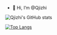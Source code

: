 - 👋 Hi, I’m @Qjizhi
<!-- - 👀 I’m interested in ...
- 🌱 I’m currently learning ...
- 💞️ I’m looking to collaborate on ...
- 📫 How to reach me ... -->

![Qjizhi's GitHub stats](https://github-readme-stats.vercel.app/api?username=Qjizhi&show_icons=true&theme=tokyonight)

[![Top Langs](https://github-readme-stats.vercel.app/api/top-langs/?username=Qjizhi&layout=compact)](https://github.com/Qjizhi/github-readme-stats)

<!---
Qjizhi/Qjizhi is a ✨ special ✨ repository because its `README.md` (this file) appears on your GitHub profile.
You can click the Preview link to take a look at your changes.
--->
